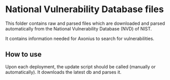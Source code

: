 # National Vulnerability Database files

This folder contains raw and parsed files which are downloaded and parsed automatically
from the National Vulnerability Database (NVD) of NIST.

It contains information needed for Axonius to search for vulnerabilities.

## How to use
Upon each deployment, the update script should be called (manually or automatically).
It downloads the latest db and parses it.
